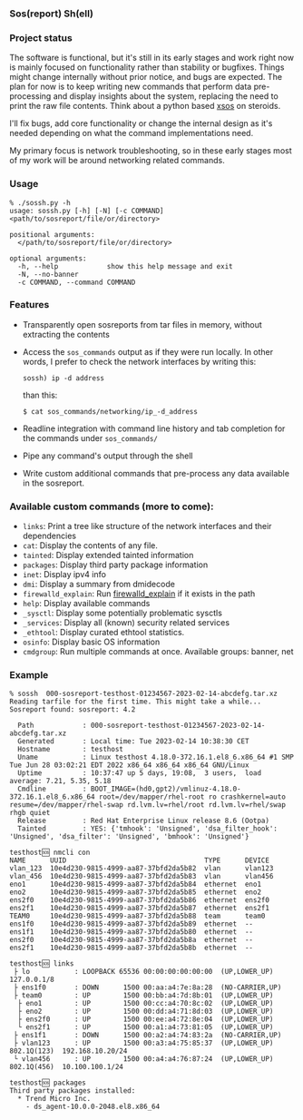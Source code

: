 ### Sos(report) Sh(ell)

### Project status

The software is functional, but it's still in its early stages and work
right now is mainly focused on functionality rather than stability or bugfixes.
Things might change internally without prior notice, and bugs are expected.
The plan for now is to keep writing new commands that perform data pre-processing
and display insights about the system, replacing the need to print the raw
file contents. Think about a python based [xsos](https://github.com/ryran/xsos)
on steroids.

I'll fix bugs, add core functionality or change the internal design as it's
needed depending on what the command implementations need.

My primary focus is network troubleshooting, so in these early stages most
of my work will be around networking related commands.


### Usage

```
% ./sossh.py -h
usage: sossh.py [-h] [-N] [-c COMMAND] <path/to/sosreport/file/or/directory>

positional arguments:
  </path/to/sosreport/file/or/directory>

optional arguments:
  -h, --help            show this help message and exit
  -N, --no-banner
  -c COMMAND, --command COMMAND

```

### Features

* Transparently open sosreports from tar files in memory, without extracting
  the contents

* Access the `sos_commands` output as if they were run locally. In other
  words, I prefer to check the network interfaces by writing this:
  ```
  sossh) ip -d address
  ```

  than this:
  ```
  $ cat sos_commands/networking/ip_-d_address
  ```

* Readline integration with command line history and tab completion for the
  commands under `sos_commands/`

* Pipe any command's output through the shell

* Write custom additional commands that pre-process any data available in
  the sosreport.


### Available custom commands (more to come):
* `links`: Print a tree like structure of the network interfaces and their
  dependencies
* `cat`: Display the contents of any file.
* `tainted`: Display extended tainted information
* `packages`: Display third party package information
* `inet`: Display ipv4 info
* `dmi`: Display a summary from dmidecode
* `firewalld_explain`: Run [firewalld_explain](https://github.com/juanmasg/firewalld-explain.git) if it exists in the path
* `help`: Display available commands 
* `_sysctl`: Display some potentially problematic sysctls
* `_services`: Display all (known) security related services
* `_ethtool`: Display curated ethtool statistics.
* `osinfo`: Display basic OS information
* `cmdgroup`: Run multiple commands at once. Available groups: banner, net

### Example

```
% sossh  000-sosreport-testhost-01234567-2023-02-14-abcdefg.tar.xz
Reading tarfile for the first time. This might take a while...
Sosreport found: sosreport: 4.2

  Path            : 000-sosreport-testhost-01234567-2023-02-14-abcdefg.tar.xz
  Generated       : Local time: Tue 2023-02-14 10:38:30 CET
  Hostname        : testhost
  Uname           : Linux testhost 4.18.0-372.16.1.el8_6.x86_64 #1 SMP Tue Jun 28 03:02:21 EDT 2022 x86_64 x86_64 x86_64 GNU/Linux
  Uptime          : 10:37:47 up 5 days, 19:08,  3 users,  load average: 7.21, 5.35, 5.18
  Cmdline         : BOOT_IMAGE=(hd0,gpt2)/vmlinuz-4.18.0-372.16.1.el8_6.x86_64 root=/dev/mapper/rhel-root ro crashkernel=auto resume=/dev/mapper/rhel-swap rd.lvm.lv=rhel/root rd.lvm.lv=rhel/swap rhgb quiet
  Release         : Red Hat Enterprise Linux release 8.6 (Ootpa)
  Tainted         : YES: {'tmhook': 'Unsigned', 'dsa_filter_hook': 'Unsigned', 'dsa_filter': 'Unsigned', 'bmhook': 'Unsigned'}

testhost🆘 nmcli con
NAME      UUID                                  TYPE      DEVICE  
vlan_123  10e4d230-9815-4999-aa87-37bfd2da5b82  vlan      vlan123 
vlan_456  10e4d230-9815-4999-aa87-37bfd2da5b83  vlan      vlan456
eno1      10e4d230-9815-4999-aa87-37bfd2da5b84  ethernet  eno1    
eno2      10e4d230-9815-4999-aa87-37bfd2da5b85  ethernet  eno2    
ens2f0    10e4d230-9815-4999-aa87-37bfd2da5b86  ethernet  ens2f0  
ens2f1    10e4d230-9815-4999-aa87-37bfd2da5b87  ethernet  ens2f1  
TEAM0     10e4d230-9815-4999-aa87-37bfd2da5b88  team      team0   
ens1f0    10e4d230-9815-4999-aa87-37bfd2da5b89  ethernet  --      
ens1f1    10e4d230-9815-4999-aa87-37bfd2da5b80  ethernet  --      
ens2f0    10e4d230-9815-4999-aa87-37bfd2da5b8a  ethernet  --      
ens2f1    10e4d230-9815-4999-aa87-37bfd2da5b8b  ethernet  --      

testhost🆘 links
 ├ lo           : LOOPBACK 65536 00:00:00:00:00:00  (UP,LOWER_UP)                 127.0.0.1/8
 ├ ens1f0       : DOWN      1500 00:aa:a4:7e:8a:28  (NO-CARRIER,UP)               
 ├ team0        : UP        1500 00:bb:a4:7d:8b:01  (UP,LOWER_UP)                 
  ├ eno1        : UP        1500 00:cc:a4:70:8c:02  (UP,LOWER_UP)                 
  ├ eno2        : UP        1500 00:dd:a4:71:8d:03  (UP,LOWER_UP)                 
  ├ ens2f0      : UP        1500 00:ee:a4:72:8e:04  (UP,LOWER_UP)                 
  └ ens2f1      : UP        1500 00:a1:a4:73:81:05  (UP,LOWER_UP)                 
 ├ ens1f1       : DOWN      1500 00:a2:a4:74:83:2a  (NO-CARRIER,UP)               
 ├ vlan123      : UP        1500 00:a3:a4:75:85:37  (UP,LOWER_UP)    802.1Q(123)  192.168.10.20/24
 └ vlan456      : UP        1500 00:a4:a4:76:87:24  (UP,LOWER_UP)    802.1Q(456)  10.100.100.1/24

testhost🆘 packages
Third party packages installed:
  * Trend Micro Inc.
    - ds_agent-10.0.0-2048.el8.x86_64


```
